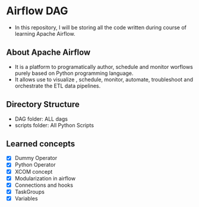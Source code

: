 # Airflow DAG
- In this repository, I will be storing all the code written during course of learning Apache Airflow.

## About Apache Airflow
- It is a platform to programatically author, schedule and monitor worflows purely based on Python programming language.
- It allows use to visualize , schedule, monitor, automate, troubleshoot and orchestrate the ETL data pipelines.

## Directory Structure
- DAG folder: ALL dags
- scripts folder: All Python Scripts

## Learned concepts
- [X] Dummy Operator
- [X] Python Operator
- [X] XCOM concept
- [X] Modularization in airflow
- [X] Connections and hooks
- [X] TaskGroups
- [X] Variables